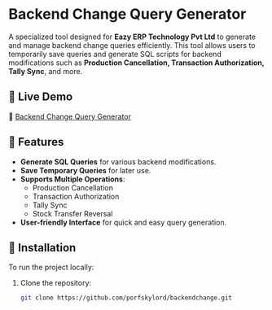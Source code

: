 # Backend Change Query Generator  

A specialized tool designed for **Eazy ERP Technology Pvt Ltd** to generate and manage backend change queries efficiently. This tool allows users to temporarily save queries and generate SQL scripts for backend modifications such as **Production Cancellation, Transaction Authorization, Tally Sync**, and more.  

## 🌟 Live Demo  
🔗 [Backend Change Query Generator](https://porfskylord.github.io/backendchange/)  

## 🚀 Features  
- **Generate SQL Queries** for various backend modifications.  
- **Save Temporary Queries** for later use.  
- **Supports Multiple Operations**:
  - Production Cancellation  
  - Transaction Authorization  
  - Tally Sync  
  - Stock Transfer Reversal  
- **User-friendly Interface** for quick and easy query generation.  

## 📌 Installation  
To run the project locally:  
1. Clone the repository:  
   ```sh
   git clone https://github.com/porfskylord/backendchange.git
